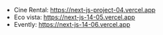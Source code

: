 * Cine Rental: https://next-js-project-04.vercel.app
* Eco vista: https://next-js-14-05.vercel.app
* Evently: https://next-js-14-06.vercel.app